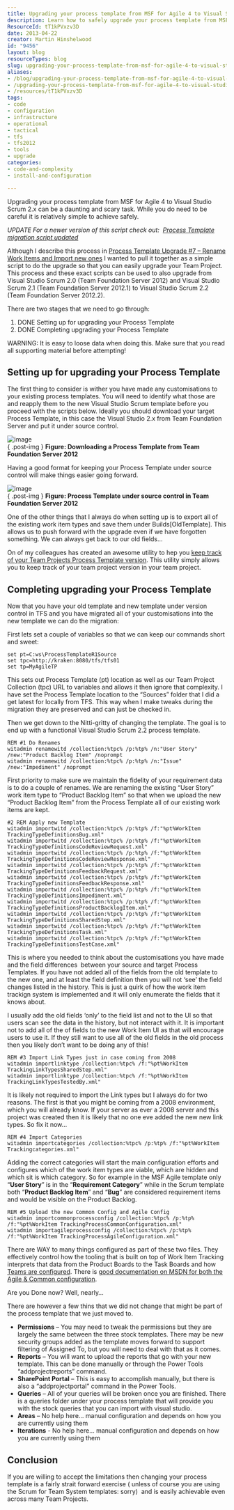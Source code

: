 ```yaml
---
title: Upgrading your process template from MSF for Agile 4 to Visual Studio Scrum 2.x
description: Learn how to safely upgrade your process template from MSF for Agile 4 to Visual Studio Scrum 2.x with simple scripts and expert tips. Upgrade confidently!
ResourceId: tT1kPVxzv3D
date: 2013-04-22
creator: Martin Hinshelwood
id: "9456"
layout: blog
resourceTypes: blog
slug: upgrading-your-process-template-from-msf-for-agile-4-to-visual-studio-scrum-2-x
aliases:
- /blog/upgrading-your-process-template-from-msf-for-agile-4-to-visual-studio-scrum-2-x
- /upgrading-your-process-template-from-msf-for-agile-4-to-visual-studio-scrum-2-x
- /resources/tT1kPVxzv3D
tags:
- code
- configuration
- infrastructure
- operational
- tactical
- tfs
- tfs2012
- tools
- upgrade
categories:
- code-and-complexity
- install-and-configuration

---
```

Upgrading your process template from MSF for Agile 4 to Visual Studio Scrum 2.x can be a daunting and scary task. While you do need to be careful it is relatively simple to achieve safely.

_UPDATE For a newer version of this script check out:  [Process Template migration script updated](http://nkdagility.com/tfs-process-template-migration-script-updated/)_

Although I describe this process in [Process Template Upgrade #7 – Rename Work Items and Import new ones](http://blog.hinshelwood.com/process-template-upgrade-7-overwrite-retaining-history-with-limited-migration/) I wanted to pull it together as a simple script to do the upgrade so that you can easily upgrade your Team Project. This process and these exact scripts can be used to also upgrade from Visual Studio Scrum 2.0 (Team Foundation Server 2012) and Visual Studio Scrum 2.1 (Team Foundation Server 2012.1) to Visual Studio Scrum 2.2 (Team Foundation Server 2012.2).

There are two stages that we need to go through:

1. DONE Setting up for upgrading your Process Template
2. DONE Completing upgrading your Process Template

WARNING: It is easy to loose data when doing this. Make sure that you read all supporting material before attempting!

## Setting up for upgrading your Process Template

The first thing to consider is wither you have made any customisations to your existing process templates. You will need to identify what those are and reapply them to the new Visual Studio Scrum template before you proceed with the scripts below. Ideally you should download your target Process Template, in this case the Visual Studio 2.x from Team Foundation Server and put it under source control.

![image](images/image22-1-1.png "image")  
{ .post-img }
**Figure: Downloading a Process Template from Team Foundation Server 2012**

Having a good format for keeping your Process Template under source control will make things easier going forward.

![image](images/image23-2-2.png "image")  
{ .post-img }
**Figure: Process Template under source control in Team Foundation Server 2012**

One of the other things that I always do when setting up is to export all of the existing work item types and save them under Builds\[OldTemplate\]. This allows us to push forward with the upgrade even if we have forgotten something. We can always get back to our old fields…

On of my colleagues has created an awesome utility to hep you [keep track of your Team Projects Process Template version](http://osnabrugge.wordpress.com/2013/04/04/keep-track-of-your-team-projects-process-template-version/). This utility simply allows you to keep track of your team project version in your team project.

## Completing upgrading your Process Template

Now that you have your old template and new template under version control in TFS and you have migrated all of your customisations into the new template we can do the migration:

First lets set a couple of variables so that we can keep our commands short and sweet:

```
set pt=C:ws\ProcessTemplateR1Source
set tpc=http://kraken:8080/tfs/tfs01
set tp=MyAgileTP

```

This sets out Process Template (pt) location as well as our Team Project Collection (tpc) URL to variables and allows it then ignore that complexity. I have set the Process Template location to the “Sources” folder that I did a get latest for locally from TFS. This way when I make tweaks during the migration they are preserved and can just be checked in.

Then we get down to the Nitti-gritty of changing the template. The goal is to end up with a functional Visual Studio Scrum 2.2 process template.

```
REM #1 Do Renames
witadmin renamewitd /collection:%tpc% /p:%tp% /n:"User Story" /new:"Product Backlog Item" /noprompt
witadmin renamewitd /collection:%tpc% /p:%tp% /n:"Issue" /new:"Impediment" /noprompt

```

First priority to make sure we maintain the fidelity of your requirement data is to do a couple of renames. We are renaming the existing “User Story” work item type to “Product Backlog Item” so that when we upload the new “Product Backlog Item” from the Process Template all of our existing work items are kept.

```
#2 REM Apply new Template
witadmin importwitd /collection:%tpc% /p:%tp% /f:"%pt%WorkItem TrackingTypeDefinitionsBug.xml"
witadmin importwitd /collection:%tpc% /p:%tp% /f:"%pt%WorkItem TrackingTypeDefinitionsCodeReviewRequest.xml"
witadmin importwitd /collection:%tpc% /p:%tp% /f:"%pt%WorkItem TrackingTypeDefinitionsCodeReviewResponse.xml"
witadmin importwitd /collection:%tpc% /p:%tp% /f:"%pt%WorkItem TrackingTypeDefinitionsFeedbackRequest.xml"
witadmin importwitd /collection:%tpc% /p:%tp% /f:"%pt%WorkItem TrackingTypeDefinitionsFeedbackResponse.xml"
witadmin importwitd /collection:%tpc% /p:%tp% /f:"%pt%WorkItem TrackingTypeDefinitionsImpediment.xml"
witadmin importwitd /collection:%tpc% /p:%tp% /f:"%pt%WorkItem TrackingTypeDefinitionsProductBacklogItem.xml"
witadmin importwitd /collection:%tpc% /p:%tp% /f:"%pt%WorkItem TrackingTypeDefinitionsSharedStep.xml"
witadmin importwitd /collection:%tpc% /p:%tp% /f:"%pt%WorkItem TrackingTypeDefinitionsTask.xml"
witadmin importwitd /collection:%tpc% /p:%tp% /f:"%pt%WorkItem TrackingTypeDefinitionsTestCase.xml"

```

This is where you needed to think about the customisations you have made and the field differences  between your source and target Process Templates. If you have not added all of the fields from the old template to the new one, and at least the field definition then you will not ‘see’ the field changes listed in the history. This is just a quirk of how the work item trackign system is implemented and it will only enumerate the fields that it knows about.

I usually add the old fields ‘only’ to the field list and not to the UI so that users scan see the data in the history, but not interact with it. It is important not to add all of the of fields to the new Work Item UI as that will encourage users to use it. If they still want to use all of the old fields in the old process then you likely don’t want to be doing any of this!

```
REM #3 Import Link Types just in case coming from 2008
witadmin importlinktype /collection:%tpc% /f:"%pt%WorkItem TrackingLinkTypesSharedStep.xml"
witadmin importlinktype /collection:%tpc% /f:"%pt%WorkItem TrackingLinkTypesTestedBy.xml"

```

It is likely not required to import the Link types but I always do for two reasons. The first is that you might be coming from a 2008 environment, which you will already know. If your server as ever a 2008 server and this project was created then it is likely that no one eve added the new new link types. So fix it now…

```
REM #4 Import Categories
witadmin importcategories /collection:%tpc% /p:%tp% /f:"%pt%WorkItem Trackingcategories.xml"

```

Adding the correct categories will start the main configuration efforts and configures which of the work item types are viable, which are hidden and which sit is which category. So for example in the MSF Agile template only “**User Story**” is in the “**Requirement Category**” while in the Scrum template both “**Product Backlog Item**” and “**Bug**” are considered requirement items and would be visible on the Product Backlog.

```
REM #5 Upload the new Common Config and Agile Config
witadmin importcommonprocessconfig /collection:%tpc% /p:%tp% /f:"%pt%WorkItem TrackingProcessCommonConfiguration.xml"
witadmin importagileprocessconfig /collection:%tpc% /p:%tp% /f:"%pt%WorkItem TrackingProcessAgileConfiguration.xml"
```

There are WAY to many things configured as part of these two files. They effectively control how the tooling that is built on top of Work Item Tracking interprets that data from the Product Boards to the Task Boards and how [Teams are configured](http://blog.hinshelwood.com/team-foundation-server-2012-teams-without-areas/). There is [good documentation on MSDN for both the Agile & Common configuration](http://msdn.microsoft.com/en-us/library/hh500413.aspx).

Are you Done now? Well, nearly…

There are however a few thins that we did not change that might be part of the process template that we just moved to.

- **Permissions** – You may need to tweak the permissions but they are largely the same between the three stock templates. There may be new security groups added as the template moves forward to support filtering of Assigned To, but you will need to deal with that as it comes.
- **Reports** – You will want to upload the reports that go with your new template. This can be done manually or through the Power Tools “addprojectreports” command.
- **SharePoint Portal** – This is easy to accomplish manually, but there is also a “addprojectportal” command in the Power Tools.
- **Queries** – All of your queries will be broken once you are finished. There is a queries folder under your process template that will provide you with the stock queries that you can import with visual studio.
- **Areas** – No help here… manual configuration and depends on how you are currently using them
- **Iterations** - No help here… manual configuration and depends on how you are currently using them

## Conclusion

If you are willing to accept the limitations then changing your process template is a fairly strait forward exercise ( unless of course you are using the Scrum for Team System templates: sorry)  and is easily achievable even across many Team Projects.
